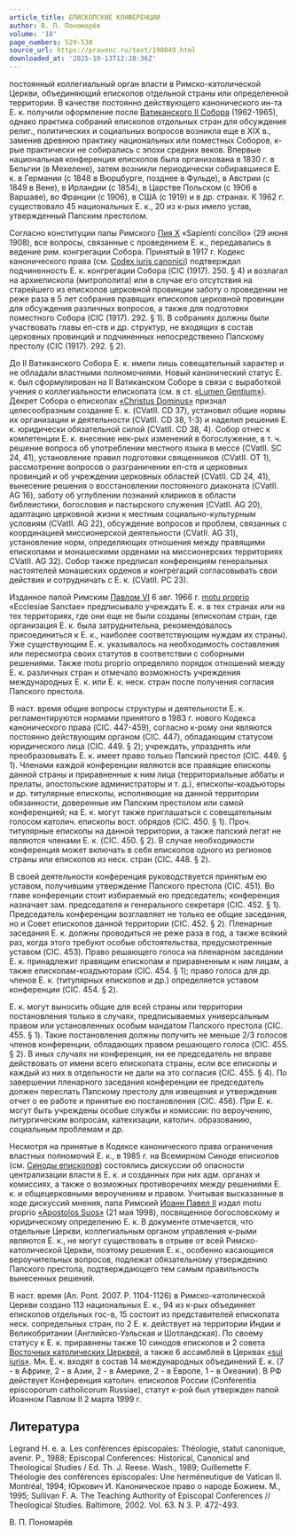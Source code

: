 ```yaml
---
article_title: ЕПИСКОПСКИЕ КОНФЕРЕНЦИИ
author: В. П. Пономарёв
volume: '18'
page_numbers: 529-530
source_url: https://pravenc.ru/text/190049.html
downloaded_at: '2025-10-13T12:28:36Z'
---
```


постоянный коллегиальный орган власти в Римско-католической Церкви, объединяющий епископов отдельной страны или определенной территории. В качестве постоянно действующего канонического ин-та Е. к. получили оформление после [Ватиканского II Собора](<https://pravenc.ru/text/Ватиканский II Собор.html>) (1962-1965), однако практика собраний епископов отдельных стран для обсуждения религ., политических и социальных вопросов возникла еще в XIX в., заменив древнюю практику национальных или поместных Соборов, к-рые практически не собирались с эпохи средних веков. Впервые национальная конференция епископов была организована в 1830 г. в Бельгии (в Мехелене), затем возникли периодически собиравшиеся Е. к. в Германии (с 1848 в Вюрцбурге, позднее в Фульде), в Австрии (с 1849 в Вене), в Ирландии (с 1854), в Царстве Польском (с 1906 в Варшаве), во Франции (с 1906), в США (с 1919) и в др. странах. К 1962 г. существовало 45 национальных Е. к., 20 из к-рых имело устав, утвержденный Папским престолом.

Согласно конституции папы Римского [Пия X](<https://pravenc.ru/text/Пий X.html>) «Sapienti concilio» (29 июня 1908), все вопросы, связанные с проведением Е. к., передавались в ведение рим. конгрегации Собора. Принятый в 1917 г. Кодекс канонического права (см. [Codex iuris canonici](<https://pravenc.ru/text/Codex iuris canonici.html>)) подтверждал подчиненность Е. к. конгрегации Собора (CIC (1917). 250. § 4) и возлагал на архиепископа (митрополита) или в случае его отсутствия на старейшего из епископов церковной провинции заботу о проведении не реже раза в 5 лет собрания правящих епископов церковной провинции для обсуждения различных вопросов, а также для подготовки поместного Собора (CIC (1917). 292. § 1). В собраниях должны были участвовать главы еп-ств и др. структур, не входящих в состав церковных провинций и подчиненных непосредственно Папскому престолу (CIC (1917). 292. § 2).

До II Ватиканского Собора Е. к. имели лишь совещательный характер и не обладали властными полномочиями. Новый канонический статус Е. к. был сформулирован на II Ватиканском Соборе в связи с выработкой учения о коллегиальности епископата (см. в ст. [«Lumen Gentium»](<https://pravenc.ru/text/ Lumen Gentium .html>)). Декрет Собора о епископах [«Christus Dominus»](<https://pravenc.ru/text/Christus Dominus.html>) признал целесообразным создание Е. к. (CVatII. CD 37), установил общие нормы их организации и деятельности (CVatII. CD 38, 1-3) и наделил решения Е. к. юридически обязательной силой (CVatII. CD 38, 4). Собор отнес к компетенции Е. к. внесение нек-рых изменений в богослужение, в т. ч. решение вопроса об употреблении местного языка в мессе (CVatII. SC 24, 41), установление правил подготовки священников (CVatII. OT 1), рассмотрение вопросов о разграничении еп-ств и церковных провинций и об учреждении церковных областей (CVatII. CD 24, 41), вынесение решения о восстановлении постоянного диаконата (CVatII. AG 16), заботу об углублении познаний клириков в области библеистики, богословия и пастырского служения (CVatII. AG 20), адаптацию церковной жизни к местным социально-культурным условиям (CVatII. AG 22), обсуждение вопросов и проблем, связанных с координацией миссионерской деятельности (CVatII. AG 31), установление норм, определяющих отношения между правящими епископами и монашескими орденами на миссионерских территориях CVatII. AG 32). Собор также предписал конференциям генеральных настоятелей монашеских орденов и конгрегаций согласовывать свои действия и сотрудничать с Е. к. (CVatII. PС 23).

Изданное папой Римским [Павлом VI](<https://pravenc.ru/text/Павлом VI.html>) 6 авг. 1966 г. [motu proprio](<https://pravenc.ru/text/motu proprio.html>) «Ecclesiae Sanctae» предписывало учреждать Е. к. в тех странах или на тех территориях, где они еще не были созданы (епископам стран, где организация Е. к. была затруднительна, рекомендовалось присоединиться к Е. к., наиболее соответствующим нуждам их страны). Уже существующим Е. к. указывалось на необходимость составления или пересмотра своих статутов в соответствии с соборными решениями. Также motu proprio определяло порядок отношений между Е. к. различных стран и отмечало возможность учреждения международных Е. к. или Е. к. неск. стран после получения согласия Папского престола.

В наст. время общие вопросы структуры и деятельности Е. к. регламентируются нормами принятого в 1983 г. нового Кодекса канонического права (CIC. 447-459), согласно к-рому они являются постоянно действующим органом (CIC. 447), обладающим статусом юридического лица (CIC. 449. § 2); учреждать, упразднять или преобразовывать Е. к. имеет право только Папский престол (CIC. 449. § 1). Членами каждой конференции являются все правящие епископы данной страны и приравненные к ним лица (территориальные аббаты и прелаты, апостольские администраторы и т. д.), епископы-коадъюторы и др. титулярные епископы, исполняющие на данной территории обязанности, доверенные им Папским престолом или самой конференцией; на Е. к. могут также приглашаться с совещательным голосом католич. епископы вост. обрядов (CIC. 450. § 1). Проч. титулярные епископы на данной территории, а также папский легат не являются членами Е. к. (CIC. 450. § 2). В случае необходимости конференция может включать в себя епископов одного из регионов страны или епископов из неск. стран (CIC. 448. § 2).

В своей деятельности конференция руководствуется принятым ею уставом, получившим утверждение Папского престола (CIC. 451). Во главе конференции стоит избираемый ею председатель; конференция назначает зам. председателя и генерального секретаря (CIC. 452. § 1). Председатель конференции возглавляет не только ее общие заседания, но и Совет епископов данной территории (CIC. 452. § 2). Пленарные заседания Е. к. должны проводиться не реже раза в год, а также всякий раз, когда этого требуют особые обстоятельства, предусмотренные уставом (CIC. 453). Право решающего голоса на пленарном заседании Е. к. принадлежит правящим епископам и приравненным к ним лицам, а также епископам-коадъюторам (CIC. 454. § 1); право голоса для др. членов Е. к. (титулярных епископов и др.) определяется уставом конференции (CIC. 454. § 2).

Е. к. могут выносить общие для всей страны или территории постановления только в случаях, предписываемых универсальным правом или установленных особым мандатом Папского престола (CIC. 455. § 1). Такие постановления должны получить не меньше 2/3 голосов членов конференции, обладающих правом решающего голоса (CIC. 455. § 2). В иных случаях ни конференция, ни ее председатель не вправе действовать от имени всего епископата страны, если все епископы и каждый из них в отдельности не дали на это согласия (CIC. 455. § 4). По завершении пленарного заседания конференции ее председатель должен переслать Папскому престолу для извещения и утверждения отчет о ее работе и принятые ею постановления (CIC. 456). При Е. к. могут быть учреждены особые службы и комиссии: по вероучению, литургическим вопросам, катехизации, католич. образованию, социальным проблемам и др.

Несмотря на принятые в Кодексе канонического права ограничения властных полномочий Е. к., в 1985 г. на Всемирном Синоде епископов (см. [Синоды епископов](<https://pravenc.ru/text/Синоды епископов.html>)) состоялись дискуссии об опасности централизации власти в Е. к. и созданных при них адм. органах и комиссиях, а также о возможных противоречиях между решениями Е. к. и общецерковными вероучением и правом. Учитывая высказанные в ходе дискуссий мнения, папа Римский [Иоанн Павел II](<https://pravenc.ru/text/Иоанн Павел II.html>) издал motu proprio [«Apostolos Suos»](<https://pravenc.ru/text/ Apostolos Suos .html>) (21 мая 1998), посвященное богословскому и юридическому определению Е. к. В документе отмечается, что отдельные Церкви, коллегиальным органом управления к-рыми являются Е. к., не могут существовать в отрыве от всей Римско-католической Церкви, поэтому решения Е. к., особенно касающиеся вероучительных вопросов, подлежат обязательному утверждению Папского престола, подтверждающего тем самым правильность вынесенных решений.

В наст. время (An. Pont. 2007. P. 1104-1126) в Римско-католической Церкви создано 113 национальных Е. к., 94 из к-рых объединяет епископов отдельных гос-в, 15 состоит из представителей епископата неск. сопредельных стран, по 2 Е. к. действует на территории Индии и Великобритании (Английско-Уэльская и Шотландская). По своему статусу к Е. к. приравнены также 10 синодов епископов и 2 совета [Восточных католических Церквей](<https://pravenc.ru/text/Восточных католических Церквей.html>), а также 6 ассамблей в Церквах [«sui iuris»](<https://pravenc.ru/text/ sui iuris .html>). Мн. Е. к. входят в состав 14 международных объединений Е. к. (7 - в Африке, 2 - в Азии, 2 - в Америке, 2 - в Европе, 1 - в Океании). В РФ действует Конференция католич. епископов России (Conferentia episcoporum catholicorum Russiae), статут к-рой был утвержден папой Иоанном Павлом II 2 марта 1999 г.

## Литература

Legrand H. e. a. Les conférences épiscopales: Théologie, statut canonique, avenir. P., 1988; Episcopal Conferences: Historical, Canonical and Theological Studies / Ed. Th. J. Reese. Wash., 1989; Guillemette F. Théologie des conférences épiscopales: Une herméneutique de Vatican II. Montréal, 1994; Юркович И. Каноническое право о народе Божием. М., 1995; Sullivan F. A. The Teaching Authority of Episcopal Conferences // Theological Studies. Baltimore, 2002. Vol. 63. N 3. P. 472-493.

В. П. Пономарёв
